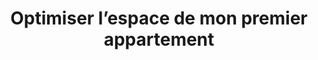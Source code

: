 ---
  template: 0
  type: "0,11"
  titre: "Optimiser l’espace de mon premier appartement"
  titreMEA: "Mon premier appart"
  surTitre: ""
  tempsLecture: ""
  libelleType: "Article"
  url: "/c/magazine/inspirations-tendances/optimiser-espace-de-mon-premier-appartement"
  thematiques: "Déco,Astuces et bricolage"
  piecesHabitation: "Chambre,Cuisine,Salle de bain,Salon"
  produits: "Meuble de cuisine,Meuble de salle de bain,Robinetterie,Douche,Vasque et lavabo,Bain,Porte,Placard et rangement,Parquet"
  sujets: ""
  tags: ""
  visuelMea: null
  visuelDesktop: 
    url: "/img/contrib/30ed7cf6638045e5/mon premier appart.jpg"
    alt: "mon premier appart"
  visuelMobile: null
  title: "Optimiser l’espace de mon premier appartement"
  permalink: "articles//c/magazine/inspirations-tendances/optimiser-espace-de-mon-premier-appartement"
  layout: "post"
  lang: "fr-fr"
---